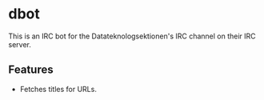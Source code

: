 # dbot

This is an IRC bot for the Datateknologsektionen's IRC channel on their IRC server.

## Features

* Fetches titles for URLs.
